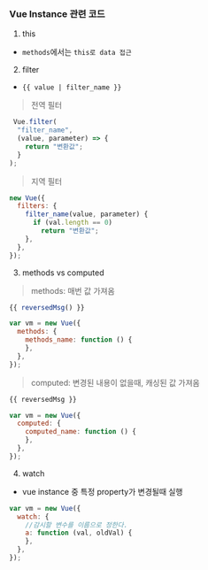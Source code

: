 ### Vue Instance 관련 코드

1. this
- `methods`에서는 `this로 data 접근`

2. filter
- `{{ value | filter_name }}`
> 전역 필터
```javascript
 Vue.filter(
  "filter_name",
  (value, parameter) => {
    return "변환값";
  }
);
```
> 지역 필터
```javascript
new Vue({
  filters: {
    filter_name(value, parameter) {
      if (val.length == 0) 
        return "변환값";
    },
  },
});
```

3. methods vs computed
> methods: 매번 값 가져옴
```javascript
{{ reversedMsg() }}

var vm = new Vue({
  methods: {
    methods_name: function () {
    },
  },
});
```
> computed: 변경된 내용이 없을때, 캐싱된 값 가져옴
```javascript
{{ reversedMsg }}

var vm = new Vue({
  computed: {
    computed_name: function () {
    },
  },
});
```

4. watch
- vue instance 중 특정 property가 변경될때 실행
```javascript
var vm = new Vue({
  watch: {
    //감시할 변수를 이름으로 정한다.
    a: function (val, oldVal) {
    },
  },
});
```
